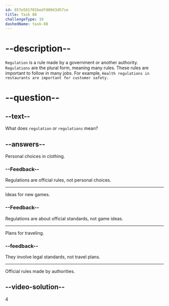 ```yaml
---
id: 657e581f01bedfd00d3d57ce
title: Task 88
challengeType: 19
dashedName: task-88
---
```


# --description--

`Regulation` is a rule made by a government or another authority. `Regulations` are the plural form, meaning many rules. These rules are important to follow in many jobs. For example, `Health regulations in restaurants are important for customer safety.`

# --question--

## --text--

What does `regulation` or `regulations` mean?

## --answers--

Personal choices in clothing.

### --Feedback--

Regulations are official rules, not personal choices.

---

Ideas for new games.

### --Feedback--

Regulations are about official standards, not game ideas.

---

Plans for traveling.

### --feedback--

They involve legal standards, not travel plans.

---

Official rules made by authorities.

## --video-solution--

4
